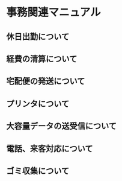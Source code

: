 # 事務関連マニュアル
## 休日出勤について
## 経費の清算について
## 宅配便の発送について
## プリンタについて
## 大容量データの送受信について
## 電話、来客対応について
## ゴミ収集について
